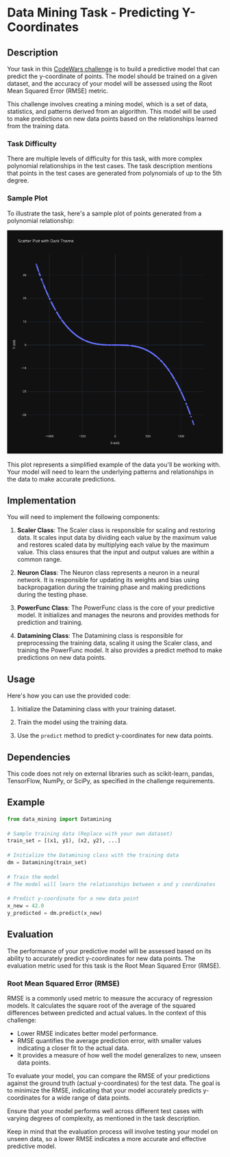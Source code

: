 # Data Mining Task - Predicting Y-Coordinates

## Description

Your task in this [CodeWars challenge](https://www.codewars.com/kata/591748b3f014a2593d0000d9/train/python) is to build a predictive model that can predict the y-coordinate of points. The model should be trained on a given dataset, and the accuracy of your model will be assessed using the Root Mean Squared Error (RMSE) metric.

This challenge involves creating a mining model, which is a set of data, statistics, and patterns derived from an algorithm. This model will be used to make predictions on new data points based on the relationships learned from the training data.

### Task Difficulty

There are multiple levels of difficulty for this task, with more complex polynomial relationships in the test cases. The task description mentions that points in the test cases are generated from polynomials of up to the 5th degree.

### Sample Plot

To illustrate the task, here's a sample plot of points generated from a polynomial relationship:

![Sample Plot](sample_plot.png)

This plot represents a simplified example of the data you'll be working with. Your model will need to learn the underlying patterns and relationships in the data to make accurate predictions.

## Implementation

You will need to implement the following components:

1. **Scaler Class**: The Scaler class is responsible for scaling and restoring data. It scales input data by dividing each value by the maximum value and restores scaled data by multiplying each value by the maximum value. This class ensures that the input and output values are within a common range.

2. **Neuron Class**: The Neuron class represents a neuron in a neural network. It is responsible for updating its weights and bias using backpropagation during the training phase and making predictions during the testing phase.

3. **PowerFunc Class**: The PowerFunc class is the core of your predictive model. It initializes and manages the neurons and provides methods for prediction and training.

4. **Datamining Class**: The Datamining class is responsible for preprocessing the training data, scaling it using the Scaler class, and training the PowerFunc model. It also provides a predict method to make predictions on new data points.

## Usage

Here's how you can use the provided code:

1. Initialize the Datamining class with your training dataset.

2. Train the model using the training data.

3. Use the `predict` method to predict y-coordinates for new data points.

## Dependencies

This code does not rely on external libraries such as scikit-learn, pandas, TensorFlow, NumPy, or SciPy, as specified in the challenge requirements.

## Example

```python
from data_mining import Datamining

# Sample training data (Replace with your own dataset)
train_set = [(x1, y1), (x2, y2), ...]

# Initialize the Datamining class with the training data
dm = Datamining(train_set)

# Train the model
# The model will learn the relationships between x and y coordinates

# Predict y-coordinate for a new data point
x_new = 42.0
y_predicted = dm.predict(x_new)
```

## Evaluation

The performance of your predictive model will be assessed based on its ability to accurately predict y-coordinates for new data points. The evaluation metric used for this task is the Root Mean Squared Error (RMSE).

### Root Mean Squared Error (RMSE)

RMSE is a commonly used metric to measure the accuracy of regression models. It calculates the square root of the average of the squared differences between predicted and actual values. In the context of this challenge:

- Lower RMSE indicates better model performance.
- RMSE quantifies the average prediction error, with smaller values indicating a closer fit to the actual data.
- It provides a measure of how well the model generalizes to new, unseen data points.

To evaluate your model, you can compare the RMSE of your predictions against the ground truth (actual y-coordinates) for the test data. The goal is to minimize the RMSE, indicating that your model accurately predicts y-coordinates for a wide range of data points.

Ensure that your model performs well across different test cases with varying degrees of complexity, as mentioned in the task description.

Keep in mind that the evaluation process will involve testing your model on unseen data, so a lower RMSE indicates a more accurate and effective predictive model.
